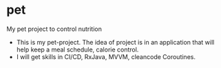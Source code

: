 # pet
My pet project to control nutrition
* This is my pet-project. The idea of project is in an application that will help keep a meal schedule, calorie control.
* I will get skills in CI/CD, RxJava, MVVM, cleancode Coroutines.
